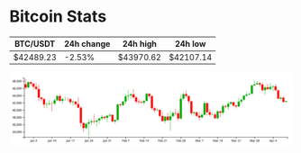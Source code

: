 # Bitcoin Stats

BTC/USDT|24h change|24h high|24h low|
|---|---|---|---|
|$42489.23|-2.53%|$43970.62|$42107.14|

<img src="./chart.svg">
